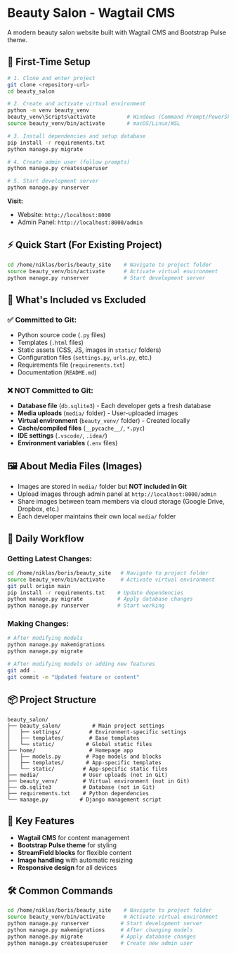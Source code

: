 # Beauty Salon - Wagtail CMS

A modern beauty salon website built with Wagtail CMS and Bootstrap Pulse theme.

## 🚀 First-Time Setup

```bash
# 1. Clone and enter project
git clone <repository-url>
cd beauty_salon

# 2. Create and activate virtual environment
python -m venv beauty_venv
beauty_venv\Scripts\activate          # Windows (Command Prompt/PowerShell)
source beauty_venv/bin/activate       # macOS/Linux/WSL

# 3. Install dependencies and setup database
pip install -r requirements.txt
python manage.py migrate

# 4. Create admin user (follow prompts)
python manage.py createsuperuser

# 5. Start development server
python manage.py runserver
```

**Visit:**
- Website: `http://localhost:8000`
- Admin Panel: `http://localhost:8000/admin`

## ⚡ Quick Start (For Existing Project)

```bash
cd /home/niklas/boris/beauty_site    # Navigate to project folder
source beauty_venv/bin/activate      # Activate virtual environment
python manage.py runserver           # Start development server
```

## 📁 What's Included vs Excluded

### ✅ **Committed to Git:**
- Python source code (`.py` files)
- Templates (`.html` files)  
- Static assets (CSS, JS, images in `static/` folders)
- Configuration files (`settings.py`, `urls.py`, etc.)
- Requirements file (`requirements.txt`)
- Documentation (`README.md`)

### ❌ **NOT Committed to Git:**
- **Database file** (`db.sqlite3`) - Each developer gets a fresh database
- **Media uploads** (`media/` folder) - User-uploaded images
- **Virtual environment** (`beauty_venv/` folder) - Created locally
- **Cache/compiled files** (`__pycache__/`, `*.pyc`)
- **IDE settings** (`.vscode/`, `.idea/`)
- **Environment variables** (`.env` files)

## 🖼️ About Media Files (Images)

- Images are stored in `media/` folder but **NOT included in Git** 
- Upload images through admin panel at `http://localhost:8000/admin`
- Share images between team members via cloud storage (Google Drive, Dropbox, etc.)
- Each developer maintains their own local `media/` folder

## 🔄 Daily Workflow

### **Getting Latest Changes:**
```bash
cd /home/niklas/boris/beauty_site   # Navigate to project folder
source beauty_venv/bin/activate     # Activate virtual environment
git pull origin main
pip install -r requirements.txt    # Update dependencies
python manage.py migrate           # Apply database changes
python manage.py runserver         # Start working
```

### **Making Changes:**
```bash
# After modifying models
python manage.py makemigrations
python manage.py migrate

# After modifying models or adding new features  
git add .
git commit -m "Updated feature or content"
```

## 📦 Project Structure
```
beauty_salon/
├── beauty_salon/          # Main project settings
│   ├── settings/         # Environment-specific settings
│   ├── templates/        # Base templates
│   └── static/          # Global static files
├── home/                 # Homepage app
│   ├── models.py        # Page models and blocks
│   ├── templates/       # App-specific templates
│   └── static/         # App-specific static files
├── media/              # User uploads (not in Git)
├── beauty_venv/        # Virtual environment (not in Git)
├── db.sqlite3          # Database (not in Git)
├── requirements.txt    # Python dependencies
└── manage.py          # Django management script
```

## 🎯 Key Features
- **Wagtail CMS** for content management
- **Bootstrap Pulse theme** for styling
- **StreamField blocks** for flexible content
- **Image handling** with automatic resizing
- **Responsive design** for all devices

## 🛠️ Common Commands
```bash
cd /home/niklas/boris/beauty_site    # Navigate to project folder
source beauty_venv/bin/activate      # Activate virtual environment
python manage.py runserver          # Start development server
python manage.py makemigrations     # After changing models
python manage.py migrate            # Apply database changes
python manage.py createsuperuser    # Create new admin user
```
